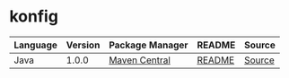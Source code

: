 # konfig

|Language|Version|Package Manager|README|Source|
|-|-|-|-|-|
|Java|1.0.0|[Maven Central](https://central.sonatype.com/artifact/com.konfigthis/java-nullable-ref-using-all-of-schema/1.0.0)|[README](https://github.com/konfig-dev/konfig/tree/HEAD/java#readme)|[Source](https://github.com/konfig-dev/konfig/tree/HEAD/java)|